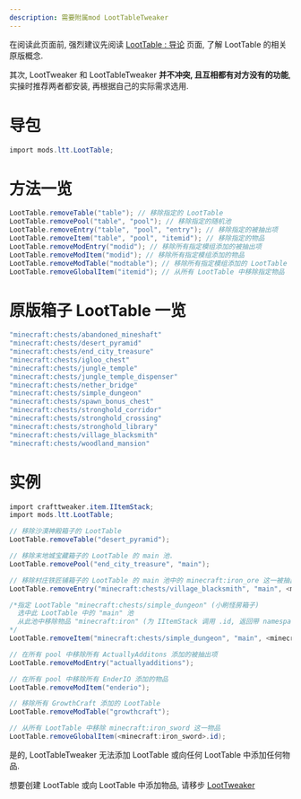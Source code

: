 ```yaml
---
description: 需要附属mod LootTableTweaker
---
```


在阅读此页面前, 强烈建议先阅读 [LootTable : 导论](lootTable-introduction.md) 页面, 了解 LootTable 的相关原版概念.

其次, LootTweaker 和 LootTableTweaker **并不冲突, 且互相都有对方没有的功能**, 实操时推荐两者都安装, 再根据自己的实际需求选用.

# 导包
```csharp
import mods.ltt.LootTable;
```

# 方法一览
```csharp
LootTable.removeTable("table"); // 移除指定的 LootTable
LootTable.removePool("table", "pool"); // 移除指定的随机池
LootTable.removeEntry("table", "pool", "entry"); // 移除指定的被抽出项
LootTable.removeItem("table", "pool", "itemid"); // 移除指定的物品
LootTable.removeModEntry("modid"); // 移除所有指定模组添加的被抽出项
LootTable.removeModItem("modid"); // 移除所有指定模组添加的物品
LootTable.removeModTable("modtable"); // 移除所有指定模组添加的 LootTable
LootTable.removeGlobalItem("itemid"); // 从所有 LootTable 中移除指定物品
```

# 原版箱子 LootTable 一览
```csharp
"minecraft:chests/abandoned_mineshaft"
"minecraft:chests/desert_pyramid"
"minecraft:chests/end_city_treasure"
"minecraft:chests/igloo_chest"
"minecraft:chests/jungle_temple"
"minecraft:chests/jungle_temple_dispenser"
"minecraft:chests/nether_bridge"
"minecraft:chests/simple_dungeon"
"minecraft:chests/spawn_bonus_chest"
"minecraft:chests/stronghold_corridor"
"minecraft:chests/stronghold_crossing"
"minecraft:chests/stronghold_library"
"minecraft:chests/village_blacksmith"
"minecraft:chests/woodland_mansion"
```

# 实例

```csharp
import crafttweaker.item.IItemStack;
import mods.ltt.LootTable;

// 移除沙漠神殿箱子的 LootTable
LootTable.removeTable("desert_pyramid");

// 移除末地城宝藏箱子的 LootTable 的 main 池.
LootTable.removePool("end_city_treasure", "main");

// 移除村庄铁匠铺箱子的 LootTable 的 main 池中的 minecraft:iron_ore 这一被抽出项
LootTable.removeEntry("minecraft:chests/village_blacksmith", "main", <minecraft:iron_ore>.id;

/*指定 LootTable "minecraft:chests/simple_dungeon" (小刷怪房箱子)
  选中此 LootTable 中的 "main" 池
  从此池中移除物品 "minecraft:iron" (为 IItemStack 调用 .id, 返回带 namespace 的物品名称)
*/
LootTable.removeItem("minecraft:chests/simple_dungeon", "main", <minecraft:iron>.id);

// 在所有 pool 中移除所有 ActuallyAdditons 添加的被抽出项
LootTable.removeModEntry("actuallyadditions");

// 在所有 pool 中移除所有 EnderIO 添加的物品
LootTable.removeModItem("enderio");

// 移除所有 GrowthCraft 添加的 LootTable
LootTable.removeModTable("growthcraft");

// 从所有 LootTable 中移除 minecraft:iron_sword 这一物品
LootTable.removeGlobalItem(<minecraft:iron_sword>.id);

```

是的, LootTableTweaker 无法添加 LootTable 或向任何 LootTable 中添加任何物品.

想要创建 LootTable 或向 LootTable 中添加物品, 请移步 [LootTweaker](loottweaker.md)
